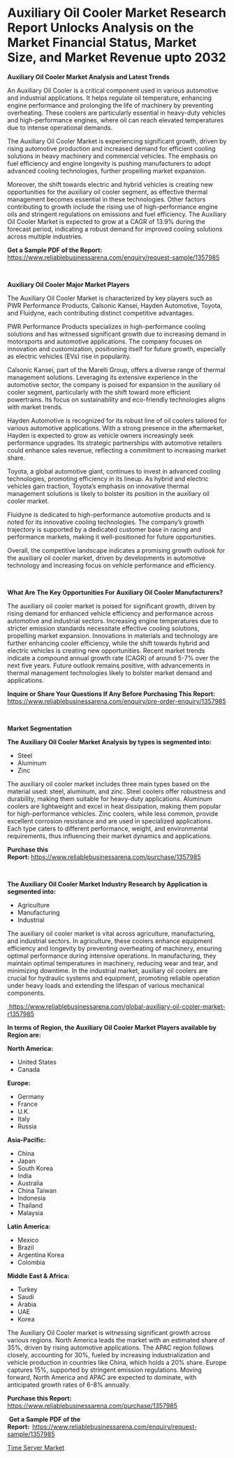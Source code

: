 <p><h1>Auxiliary Oil Cooler Market Research Report Unlocks Analysis on the Market Financial Status, Market Size, and Market Revenue upto 2032</h1></p><p><strong>Auxiliary Oil Cooler Market Analysis and Latest Trends</strong></p>
<p><p>An Auxiliary Oil Cooler is a critical component used in various automotive and industrial applications. It helps regulate oil temperature, enhancing engine performance and prolonging the life of machinery by preventing overheating. These coolers are particularly essential in heavy-duty vehicles and high-performance engines, where oil can reach elevated temperatures due to intense operational demands.</p><p>The Auxiliary Oil Cooler Market is experiencing significant growth, driven by rising automotive production and increased demand for efficient cooling solutions in heavy machinery and commercial vehicles. The emphasis on fuel efficiency and engine longevity is pushing manufacturers to adopt advanced cooling technologies, further propelling market expansion.</p><p>Moreover, the shift towards electric and hybrid vehicles is creating new opportunities for the auxiliary oil cooler segment, as effective thermal management becomes essential in these technologies. Other factors contributing to growth include the rising use of high-performance engine oils and stringent regulations on emissions and fuel efficiency. The Auxiliary Oil Cooler Market is expected to grow at a CAGR of 13.9% during the forecast period, indicating a robust demand for improved cooling solutions across multiple industries.</p></p>
<p><strong>Get a Sample PDF of the Report:&nbsp;</strong> <a href="https://www.reliablebusinessarena.com/enquiry/request-sample/1357985?utm_campaign=2279&utm_medium=2&utm_source=Github&utm_content=ia&utm_term=16022025&utm_id=auxiliary-oil-cooler">https://www.reliablebusinessarena.com/enquiry/request-sample/1357985</a></p>
<p>&nbsp;</p>
<p><strong>Auxiliary Oil Cooler Major Market Players</strong></p>
<p><p>The Auxiliary Oil Cooler Market is characterized by key players such as PWR Performance Products, Calsonic Kansei, Hayden Automotive, Toyota, and Fluidyne, each contributing distinct competitive advantages. </p><p>PWR Performance Products specializes in high-performance cooling solutions and has witnessed significant growth due to increasing demand in motorsports and automotive applications. The company focuses on innovation and customization, positioning itself for future growth, especially as electric vehicles (EVs) rise in popularity.</p><p>Calsonic Kansei, part of the Marelli Group, offers a diverse range of thermal management solutions. Leveraging its extensive experience in the automotive sector, the company is poised for expansion in the auxiliary oil cooler segment, particularly with the shift toward more efficient powertrains. Its focus on sustainability and eco-friendly technologies aligns with market trends.</p><p>Hayden Automotive is recognized for its robust line of oil coolers tailored for various automotive applications. With a strong presence in the aftermarket, Hayden is expected to grow as vehicle owners increasingly seek performance upgrades. Its strategic partnerships with automotive retailers could enhance sales revenue, reflecting a commitment to increasing market share.</p><p>Toyota, a global automotive giant, continues to invest in advanced cooling technologies, promoting efficiency in its lineup. As hybrid and electric vehicles gain traction, Toyota’s emphasis on innovative thermal management solutions is likely to bolster its position in the auxiliary oil cooler market.</p><p>Fluidyne is dedicated to high-performance automotive products and is noted for its innovative cooling technologies. The company’s growth trajectory is supported by a dedicated customer base in racing and performance markets, making it well-positioned for future opportunities.</p><p>Overall, the competitive landscape indicates a promising growth outlook for the auxiliary oil cooler market, driven by developments in automotive technology and increasing focus on vehicle performance and efficiency.</p></p>
<p>&nbsp;</p>
<p><strong>What Are The Key Opportunities For Auxiliary Oil Cooler Manufacturers?</strong></p>
<p><p>The auxiliary oil cooler market is poised for significant growth, driven by rising demand for enhanced vehicle efficiency and performance across automotive and industrial sectors. Increasing engine temperatures due to stricter emission standards necessitate effective cooling solutions, propelling market expansion. Innovations in materials and technology are further enhancing cooler efficiency, while the shift towards hybrid and electric vehicles is creating new opportunities. Recent market trends indicate a compound annual growth rate (CAGR) of around 5-7% over the next five years. Future outlook remains positive, with advancements in thermal management technologies likely to bolster market demand and applications.</p></p>
<p><strong>Inquire or Share Your Questions If Any Before Purchasing This Report:</strong> <a href="https://www.reliablebusinessarena.com/enquiry/pre-order-enquiry/1357985?utm_campaign=2279&utm_medium=2&utm_source=Github&utm_content=ia&utm_term=16022025&utm_id=auxiliary-oil-cooler">https://www.reliablebusinessarena.com/enquiry/pre-order-enquiry/1357985</a></p>
<p>&nbsp;</p>
<p><strong>Market Segmentation</strong></p>
<p><strong>The Auxiliary Oil Cooler Market Analysis by types is segmented into:</strong></p>
<p><ul><li>Steel</li><li>Aluminum</li><li>Zinc</li></ul></p>
<p><p>The auxiliary oil cooler market includes three main types based on the material used: steel, aluminum, and zinc. Steel coolers offer robustness and durability, making them suitable for heavy-duty applications. Aluminum coolers are lightweight and excel in heat dissipation, making them popular for high-performance vehicles. Zinc coolers, while less common, provide excellent corrosion resistance and are used in specialized applications. Each type caters to different performance, weight, and environmental requirements, thus influencing their market dynamics and applications.</p></p>
<p><strong>Purchase this Report:&nbsp;</strong><a href="https://www.reliablebusinessarena.com/purchase/1357985?utm_campaign=2279&utm_medium=2&utm_source=Github&utm_content=ia&utm_term=16022025&utm_id=auxiliary-oil-cooler">https://www.reliablebusinessarena.com/purchase/1357985</a></p>
<p>&nbsp;</p>
<p><strong>The Auxiliary Oil Cooler Market Industry Research by Application is segmented into:</strong></p>
<p><ul><li>Agriculture</li><li>Manufacturing</li><li>Industrial</li></ul></p>
<p><p>The auxiliary oil cooler market is vital across agriculture, manufacturing, and industrial sectors. In agriculture, these coolers enhance equipment efficiency and longevity by preventing overheating of machinery, ensuring optimal performance during intensive operations. In manufacturing, they maintain optimal temperatures in machinery, reducing wear and tear, and minimizing downtime. In the industrial market, auxiliary oil coolers are crucial for hydraulic systems and equipment, promoting reliable operation under heavy loads and extending the lifespan of various mechanical components.</p></p>
<p><a href="https://www.reliablebusinessarena.com/global-auxiliary-oil-cooler-market-r1357985?utm_campaign=2279&utm_medium=2&utm_source=Github&utm_content=ia&utm_term=16022025&utm_id=auxiliary-oil-cooler">&nbsp;https://www.reliablebusinessarena.com/global-auxiliary-oil-cooler-market-r1357985</a></p>
<p><strong>In terms of Region, the Auxiliary Oil Cooler Market Players available by Region are:</strong></p>
<p>
    <p> <strong> North America: </strong>
        <ul>
            <li>United States</li>
            <li>Canada</li>
        </ul>
        </p> 
    <p> <strong> Europe: </strong>
        <ul>
            <li>Germany</li>
            <li>France</li>
            <li>U.K.</li>
            <li>Italy</li>
            <li>Russia</li>
        </ul>
        </p> 
    <p> <strong> Asia-Pacific: </strong>
        <ul>
            <li>China</li>
            <li>Japan</li>
            <li>South Korea</li>
            <li>India</li>
            <li>Australia</li>
            <li>China Taiwan</li>
            <li>Indonesia</li>
            <li>Thailand</li>
            <li>Malaysia</li>
        </ul>
        </p> 
    <p> <strong> Latin America: </strong>
        <ul>
            <li>Mexico</li>
            <li>Brazil</li>
            <li>Argentina Korea</li>
            <li>Colombia</li>
        </ul>
        </p> 
    <p> <strong> Middle East & Africa: </strong>
        <ul>
            <li>Turkey</li>
            <li>Saudi</li>
            <li>Arabia</li>
            <li>UAE</li>
            <li>Korea</li>
        </ul>
    </p>
    </p>
<p><p>The Auxiliary Oil Cooler market is witnessing significant growth across various regions. North America leads the market with an estimated share of 35%, driven by rising automotive applications. The APAC region follows closely, accounting for 30%, fueled by increasing industrialization and vehicle production in countries like China, which holds a 20% share. Europe captures 15%, supported by stringent emission regulations. Moving forward, North America and APAC are expected to dominate, with anticipated growth rates of 6-8% annually.</p></p>
<p><strong>Purchase this Report: </strong><a href="https://www.reliablebusinessarena.com/purchase/1357985?utm_campaign=2279&utm_medium=2&utm_source=Github&utm_content=ia&utm_term=16022025&utm_id=auxiliary-oil-cooler">https://www.reliablebusinessarena.com/purchase/1357985</a></p>
<p>&nbsp;<strong>Get a Sample PDF of the Report:&nbsp;&nbsp;</strong><a href="https://www.reliablebusinessarena.com/enquiry/request-sample/1357985?utm_campaign=2279&utm_medium=2&utm_source=Github&utm_content=ia&utm_term=16022025&utm_id=auxiliary-oil-cooler">https://www.reliablebusinessarena.com/enquiry/request-sample/1357985</a></p>
<p><strong></strong></p>
<p><p><a href="https://github.com/mayabungard8092/Market-Research-Report-List-1/blob/main/time-server-market.md?utm_campaign=2279&utm_medium=2&utm_source=Github&utm_content=ia&utm_term=16022025&utm_id=auxiliary-oil-cooler">Time Server Market</a></p></p>